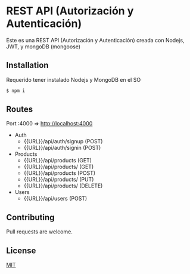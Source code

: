 # REST API (Autorización y Autenticación)

Este es una REST API (Autorización y Autenticación) creada con Nodejs, JWT, y mongoDB (mongoose)

## Installation

Requerido tener instalado Nodejs y MongoDB en el SO

```bash
$ npm i
```

## Routes
Port :4000 => [http://localhost:4000](http://localhost:4000 "http://localhost:4000")
      
+ Auth
    + {{URL}}/api/auth/signup (POST)
    + {{URL}}/api/auth/signin (POST)
+ Products
    + {{URL}}/api/products (GET)
    + {{URL}}/api/products/<ID> (GET)
    + {{URL}}/api/products (POST)
    + {{URL}}/api/products/<ID> (PUT)
    + {{URL}}/api/products/<ID> (DELETE)
+ Users
    + {{URL}}/api/users (POST)

## Contributing
Pull requests are welcome.

## License
[MIT](https://choosealicense.com/licenses/mit/)